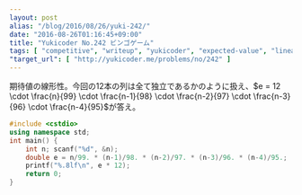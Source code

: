 ```yaml
---
layout: post
alias: "/blog/2016/08/26/yuki-242/"
date: "2016-08-26T01:16:45+09:00"
title: "Yukicoder No.242 ビンゴゲーム"
tags: [ "competitive", "writeup", "yukicoder", "expected-value", "linearity" ]
"target_url": [ "http://yukicoder.me/problems/no/242" ]
---
```


期待値の線形性。今回の$12$本の列は全て独立であるかのように扱え、$e = 12 \cdot \frac{n}{99} \cdot \frac{n-1}{98} \cdot \frac{n-2}{97} \cdot \frac{n-3}{96} \cdot \frac{n-4}{95}$が答え。

``` c++
#include <cstdio>
using namespace std;
int main() {
    int n; scanf("%d", &n);
    double e = n/99. * (n-1)/98. * (n-2)/97. * (n-3)/96. * (n-4)/95.;
    printf("%.8lf\n", e * 12);
    return 0;
}
```
